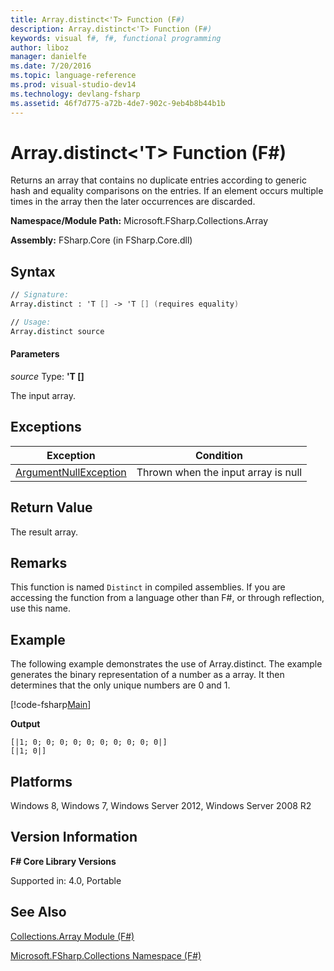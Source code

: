 ```yaml
---
title: Array.distinct<'T> Function (F#)
description: Array.distinct<'T> Function (F#)
keywords: visual f#, f#, functional programming
author: liboz
manager: danielfe
ms.date: 7/20/2016
ms.topic: language-reference
ms.prod: visual-studio-dev14
ms.technology: devlang-fsharp
ms.assetid: 46f7d775-a72b-4de7-902c-9eb4b8b44b1b
---
```


# Array.distinct<'T> Function (F#)

Returns an array that contains no duplicate entries according to generic hash and equality comparisons on the entries. If an element occurs multiple times in the array then the later occurrences are discarded.

**Namespace/Module Path:** Microsoft.FSharp.Collections.Array

**Assembly:** FSharp.Core (in FSharp.Core.dll)

## Syntax

```fsharp
// Signature:
Array.distinct : 'T [] -> 'T [] (requires equality)

// Usage:
Array.distinct source
```

#### Parameters
*source*
Type: **'T [[]](https://msdn.microsoft.com/library/def20292-9aae-4596-9275-b94e594f8493)**

The input array.

## Exceptions
|Exception|Condition|
|----|----|
|[ArgumentNullException](https://msdn.microsoft.com/library/system.argumentnullexception.aspx)|Thrown when the input array is null|

## Return Value
The result array.

## Remarks
This function is named `Distinct` in compiled assemblies. If you are accessing the function from a language other than F#, or through reflection, use this name.

## Example
The following example demonstrates the use of Array.distinct. The example generates the binary representation of a number as a array. It then determines that the only unique numbers are 0 and 1.

[!code-fsharp[Main](~/samples/snippets/fsharp/arrays/snippet74.fs)]

**Output**
```
[|1; 0; 0; 0; 0; 0; 0; 0; 0; 0; 0|]
[|1; 0|]
```

## Platforms
Windows 8, Windows 7, Windows Server 2012, Windows Server 2008 R2

## Version Information
**F# Core Library Versions**

Supported in: 4.0, Portable

## See Also
[Collections.Array Module &#40;F&#35;&#41;](Collections.Array-Module-%5BFSharp%5D.md)

[Microsoft.FSharp.Collections Namespace &#40;F&#35;&#41;](Microsoft.FSharp.Collections-Namespace-%5BFSharp%5D.md)
